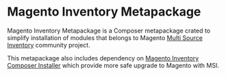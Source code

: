 # Magento Inventory Metapackage

Magento Inventory Metapackage is a Composer metapackage crated to simplify installation of modules that belongs to Magento [Multi Source Inventory](https://github.com/magento-engcom/msi/wiki) community project.

This metapackage also includes dependency on [Magento Inventory Composer Installer](https://github.com/magento-engcom/inventory-composer-installer) which provide more safe upgrade to Magento with MSI.
